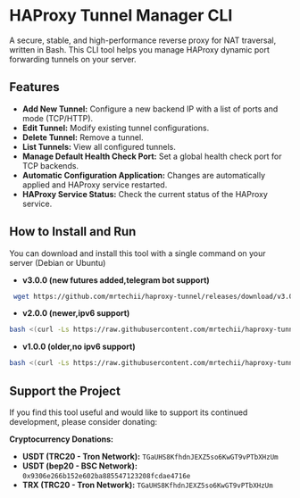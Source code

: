 # HAProxy Tunnel Manager CLI

A secure, stable, and high-performance reverse proxy for NAT traversal, written in Bash.
This CLI tool helps you manage HAProxy dynamic port forwarding tunnels on your server.

## Features

-   **Add New Tunnel:** Configure a new backend IP with a list of ports and mode (TCP/HTTP).
-   **Edit Tunnel:** Modify existing tunnel configurations.
-   **Delete Tunnel:** Remove a tunnel.
-   **List Tunnels:** View all configured tunnels.
-   **Manage Default Health Check Port:** Set a global health check port for TCP backends.
-   **Automatic Configuration Application:** Changes are automatically applied and HAProxy service restarted.
-   **HAProxy Service Status:** Check the current status of the HAProxy service.

## How to Install and Run

You can download and install this tool with a single command on your server (Debian or Ubuntu)
-   **v3.0.0 (new futures added,telegram bot support)**
```bash
 wget https://github.com/mrtechii/haproxy-tunnel/releases/download/v3.0.0/install.sh && bash install.sh
```
-   **v2.0.0 (newer,ipv6 support)**
```bash
bash <(curl -Ls https://raw.githubusercontent.com/mrtechii/haproxy-tunnel/main/install.sh)
```
-   **v1.0.0 (older,no ipv6 support)**
```bash
bash <(curl -Ls https://raw.githubusercontent.com/mrtechii/haproxy-tunnel/main/haproxy.sh)
```

## Support the Project

If you find this tool useful and would like to support its continued development, please consider donating:


**Cryptocurrency Donations:**

-   **USDT (TRC20 - Tron Network):** `TGaUHS8KfhdnJEXZ5so6KwGT9vPTbXHzUm`
-   **USDT (bep20 - BSC Network):** `0x9306e266b152e602ba885547123208fcdae4716e`
-   **TRX (TRC20 - Tron Network):** `TGaUHS8KfhdnJEXZ5so6KwGT9vPTbXHzUm`
